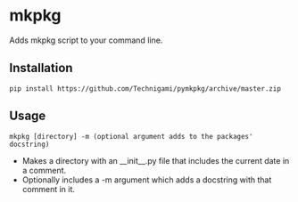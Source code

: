 # mkpkg
Adds mkpkg script to your command line. 

## Installation 

````
pip install https://github.com/Technigami/pymkpkg/archive/master.zip
````


## Usage

```
mkpkg [directory] -m (optional argument adds to the packages' docstring)
```

- Makes a directory with an \_\_init\_\_.py file that includes the current date in a comment.  
- Optionally includes a -m argument which adds a docstring with that comment in it. 
